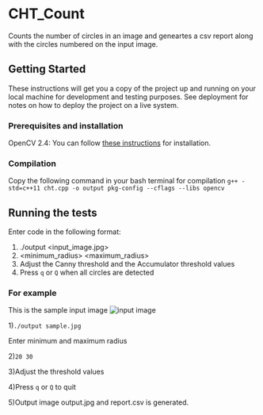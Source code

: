 # CHT_Count
Counts the number of circles in an image and geneartes a csv report along with the circles numbered on the input image.

## Getting Started
These instructions will get you a copy of the project up and running on your local machine for development and testing purposes. See deployment for notes on how to deploy the project on a live system.

### Prerequisites and installation
OpenCV 2.4: You can follow [these instructions](https://docs.opencv.org/2.4/doc/tutorials/introduction/linux_install/linux_install.html?) for installation.

### Compilation
Copy the following command in your bash terminal for compilation
`g++ -std=c++11 cht.cpp -o output pkg-config --cflags --libs opencv`

## Running the tests
Enter code in the following format:
1) ./output <input_image.jpg>
2) <minimum_radius> <maximum_radius>
3) Adjust the Canny threshold and the Accumulator threshold values
4) Press `q` or `Q` when all circles are detected

### For example
This is the sample input image ![input image](http://tatainnoverse.com/challangeImages/1517393608StrawHead.jpg)

1)`./output sample.jpg`

Enter minimum and maximum radius

2)`20 30`

3)Adjust the threshold values

4)Press `q` or `Q` to quit

5)Output image output.jpg and report.csv is generated.
